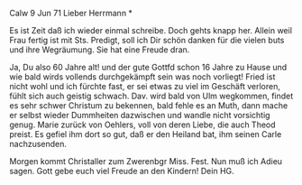  Calw 9 Jun 71
Lieber Herrmann <Mogl>*

Es ist Zeit daß ich wieder einmal schreibe. Doch gehts knapp her. Allein weil Frau fertig ist mit Sts. Predigt, soll ich Dir schön danken für die vielen buts und ihre Wegräumung. Sie hat eine Freude dran.

Ja, Du also 60 Jahre alt! und der gute Gottfd schon 16 Jahre zu Hause und wie bald wirds vollends durchgekämpft sein was noch vorliegt! 
Fried ist nicht wohl und ich fürchte fast, er sei etwas zu viel im Geschäft verloren, fühlt sich auch geistig schwach. Dav. wird bald von Ulm wegkommen, findet es sehr schwer Christum zu bekennen, bald fehle es an Muth, dann mache er selbst wieder Dummheiten dazwischen und wandle nicht vorsichtig genug. Marie zurück von Oehlers, voll von deren Liebe, die auch Theod preist. Es gefiel ihm dort so gut, daß er den Heiland bat, ihm seinen Carle nachzusenden.

Morgen kommt Christaller zum Zwerenbgr Miss. Fest. Nun muß ich Adieu sagen. Gott gebe euch viel Freude an den Kindern!
 Dein HG.
